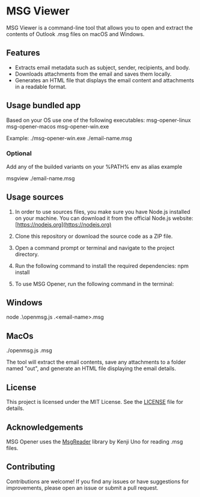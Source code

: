 # MSG Viewer

MSG Viewer is a command-line tool that allows you to open and extract the contents of Outlook .msg files on macOS and Windows.

## Features

- Extracts email metadata such as subject, sender, recipients, and body.
- Downloads attachments from the email and saves them locally.
- Generates an HTML file that displays the email content and attachments in a readable format.

## Usage bundled app 
Based on your OS use one of the following executables:
msg-opener-linux
msg-opener-macos
msg-opener-win.exe

Example: ./msg-opener-win.exe  ./email-name.msg

### Optional 
Add any of the builded variants on your %PATH% env as alias
example 

msgview  ./email-name.msg

## Usage sources


1. In order to use sources files, you make sure you have Node.js installed on your machine. You can download it from the official Node.js website: [https://nodejs.org](https://nodejs.org)

2. Clone this repository or download the source code as a ZIP file.

3. Open a command prompt or terminal and navigate to the project directory.

4. Run the following command to install the required dependencies: npm install

5. To use MSG Opener, run the following command in the terminal:

## Windows
node .\openmsg.js .\<email-name>.msg

## MacOs
./openmsg.js <email-name>.msg



The tool will extract the email contents, save any attachments to a folder named "out", and generate an HTML file displaying the email details.

## License

This project is licensed under the MIT License. See the [LICENSE](LICENSE) file for details.

## Acknowledgements

MSG Opener uses the [MsgReader](https://www.npmjs.com/package/@kenjiuno/msgreader) library by Kenji Uno for reading .msg files.

## Contributing

Contributions are welcome! If you find any issues or have suggestions for improvements, please open an issue or submit a pull request.

